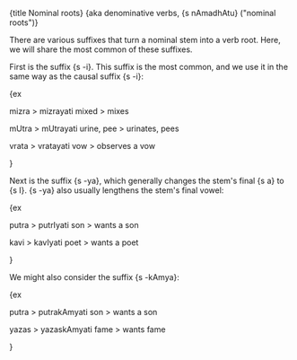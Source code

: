 {title Nominal roots}
{aka denominative verbs, {s nAmadhAtu} ("nominal roots")}

There are various suffixes that turn a nominal stem into a verb root. Here, we
will share the most common of these suffixes.

First is the suffix {s -i}. This suffix is the most common, and we use it in the
same way as the causal suffix {s -i}:


{ex

mizra > mizrayati
mixed > mixes

mUtra > mUtrayati
urine, pee > urinates, pees

vrata > vratayati
vow > observes a vow

}

Next is the suffix {s -ya}, which generally changes the stem's final {s a} to
{s I}. {s -ya} also usually lengthens the stem's final vowel:

{ex

putra > putrIyati
son > wants a son

kavi > kavIyati
poet > wants a poet

}

We might also consider the suffix {s -kAmya}:

{ex

putra > putrakAmyati
son > wants a son

yazas > yazaskAmyati
fame > wants fame

}
